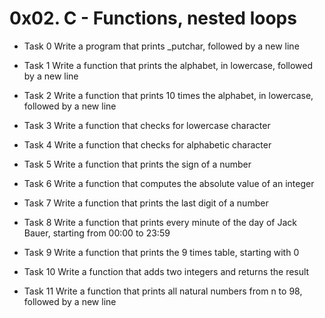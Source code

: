 # 0x02. C - Functions, nested loops

- Task 0
   Write a program that prints _putchar, followed by a new line

- Task 1
   Write a function that prints the alphabet, in lowercase, followed by a new line

- Task 2
   Write a function that prints 10 times the alphabet, in lowercase, followed by a new line

- Task 3
   Write a function that checks for lowercase character

- Task 4
   Write a function that checks for alphabetic character

- Task 5
   Write a function that prints the sign of a number

- Task 6
   Write a function that computes the absolute value of an integer

- Task 7
   Write a function that prints the last digit of a number

- Task 8
   Write a function that prints every minute of the day of Jack Bauer, starting from 00:00 to 23:59

- Task 9
   Write a function that prints the 9 times table, starting with 0

- Task 10
   Write a function that adds two integers and returns the result

- Task 11
   Write a function that prints all natural numbers from n to 98, followed by a new line
